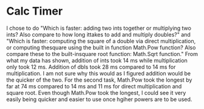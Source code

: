 # Calc Timer
I chose to do "Which is faster: adding two ints together or multiplying two ints? Also compare to how long ittakes to add and multiply doubles?" and "Which is faster: computing the square of a double via direct multiplication, or computing thesquare using the built in function Math.Pow function? Also compare these to the built-insquare root function: Math.Sqrt function."
From what my data has shown, addition of ints took 14 ms while multiplication only took 12 ms. Addition of dbls took 28 ms compared to 14 ms for multiplication. 
I am not sure why this would as I figured addition would be the quicker of the two. For the second task, Math.Pow took the longest by far at 74 ms compared to 
14 ms and 11 ms for direct multiplication and square root. Even though Math.Pow took the longest, I could see it very easily being quicker and easier to use 
once hgiher powers are to be used. 

